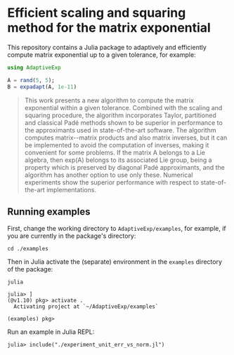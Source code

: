 # Efficient scaling and squaring method for the matrix exponential

This repository contains a Julia package to adaptively and efficiently compute matrix exponential up to a given tolerance, for example:
```julia
using AdaptiveExp

A = rand(5, 5);
B = expadapt(A, 1e-11)
```

> This work presents a new algorithm to compute the matrix exponential within a given tolerance. Combined with the scaling and squaring procedure, the algorithm incorporates Taylor, partitioned and classical Padé methods shown to be superior in performance to the approximants used in state-of-the-art software. The algorithm computes matrix--matrix products and also matrix inverses, but it can be implemented to avoid the computation of inverses, making it convenient for some problems. If the matrix A belongs to a Lie algebra, then exp(A) belongs to its associated Lie group, being a property which is preserved by diagonal Padé approximants, and the algorithm has another option to use only these. Numerical experiments show the superior performance with respect to state-of-the-art implementations. 

## Running examples
First, change the working directory to `AdaptiveExp/examples`, for example, if you are currently in the package's directory:
```shell
cd ./examples
```
Then in Julia activate the (separate) environment in the `examples` directory of the package:
```shell
julia

julia> ]
(@v1.10) pkg> activate .
  Activating project at `~/AdaptiveExp/examples`

(examples) pkg>
```
Run an example in Julia REPL:
```shell
julia> include("./experiment_unit_err_vs_norm.jl")
```